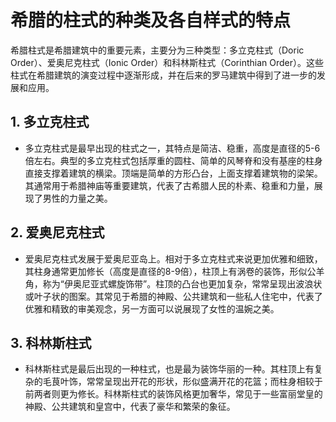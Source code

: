 # 希腊的柱式的种类及各自样式的特点

希腊柱式是希腊建筑中的重要元素，主要分为三种类型：多立克柱式（Doric Order）、爱奥尼克柱式（Ionic Order）和科林斯柱式（Corinthian Order）。这些柱式在希腊建筑的演变过程中逐渐形成，并在后来的罗马建筑中得到了进一步的发展和应用。

## **1. 多立克柱式**

- 多立克柱式是最早出现的柱式之一，其特点是简洁、稳重，高度是直径的5-6倍左右。典型的多立克柱式包括厚重的圆柱、简单的风琴脊和没有基座的柱身直接支撑着建筑的横梁。顶端是简单的方形凸台，上面支撑着建筑物的梁架。其通常用于希腊神庙等重要建筑，代表了古希腊人民的朴素、稳重和力量，展现了男性的力量之美。

## **2. 爱奥尼克柱式**

- 爱奥尼克柱式发展于爱奥尼亚岛上。相对于多立克柱式来说更加优雅和细致，其柱身通常更加修长（高度是直径的8-9倍），柱顶上有涡卷的装饰，形似公羊角，称为“伊奥尼亚式螺旋饰带”。柱顶的凸台也更加复杂，常常呈现出波浪状或叶子状的图案。其常见于希腊的神殿、公共建筑和一些私人住宅中，代表了优雅和精致的审美观念，另一方面可以说展现了女性的温婉之美。

## **3. 科林斯柱式**

- 科林斯柱式是最后出现的一种柱式，也是最为装饰华丽的一种。其柱顶上有复杂的毛茛叶饰，常常呈现出开花的形状，形似盛满开花的花篮；而柱身相较于前两者则更为修长。科林斯柱式的装饰风格更加奢华，常见于一些富丽堂皇的神殿、公共建筑和皇宫中，代表了豪华和繁荣的象征。
